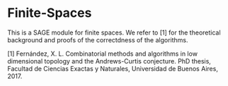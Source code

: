 # Finite-Spaces

This is a SAGE module for finite spaces.
We refer to [1] for the theoretical background and proofs of the correctdness of the algorithms.

[1] Fernández, X. L.
Combinatorial methods and algorithms in low dimensional topology and the Andrews-Curtis conjecture.
PhD thesis, Facultad de Ciencias Exactas y Naturales, Universidad de
Buenos Aires, 2017.
